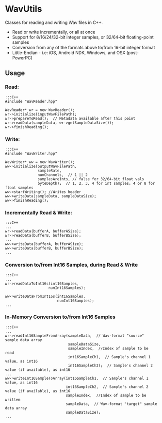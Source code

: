 # WavUtils

Classes for reading and writing Wav files in C++.
- Read or write incrementally, or all at once
- Support for 8/16/24/32-bit integer samples, or 32/64-bit floating-point samples
- Conversion from any of the formats above to/from 16-bit integer format
- Little-Endian - i.e: iOS, Android NDK, Windows, and OSX (post-PowerPC)

## Usage

### Read:
```
:::C++
#include "WavReader.hpp"

WavReader* wr = new WavReader();
wr->initialize(inputWavFilePath);
wr->prepareToRead();  // Metadata available after this point
wr->readData(sampleData, wr->getSampleDataSize());
wr->finishReading();
```

### Write:

```
:::C++
#include "WavWriter.hpp"

WavWriter* ww = new WavWriter();
ww->initialize(outputWavFilePath,
               sampleRate,
               numChannels,  // 1 || 2
               samplesAreInts, // false for 32/64-bit float vals
               byteDepth);  // 1, 2, 3, 4 for int samples; 4 or 8 for float samples
ww->startWriting(); //Writes header
ww->writeData(sampleData, sampleDataSize);
ww->finishReading();
```
### Incrementally Read & Write:
```
:::C++
...
wr->readData(bufferA, bufferASize);
wr->readData(bufferB, bufferBSize);
...
ww->writeData(bufferA, bufferASize);
ww->writeData(bufferB, bufferBSize);
...
```
### Conversion to/from Int16 Samples, during Read & Write
```
:::C++
...
wr->readDataToInt16s(int16Samples,
                    numInt16Samples);

ww->writeDataFromInt16s(int16Samples,
                        numInt16Samples);
...
```

### In-Memory Conversion to/from Int16 Samples
```
:::C++
...
wr->readInt16SampleFromArray(sampleData,  // Wav-format "source" sample data array
                             sampleDataSize,
                             sampleIndex,  //Index of sample to be read
                             int16SampleCh1,  // Sample's channel 1 value, as int16
                             int16SampleCh2);  // Sample's channel 2 value (if available), as int16
...
ww->writeInt16SampleToArray(int16SampleCh1,  // Sample's channel 1 value, as int16
                            int16SampleCh2,  // Sample's channel 2 value (if available), as int16
                            sampleIndex,  //Index of sample to be written
                            sampleData,  // Wav-format "target" sample data array
                            sampleDataSize);
...
```


